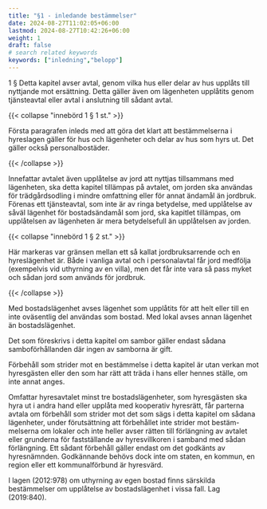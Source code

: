 ```yaml
---
title: "§1 - inledande bestämmelser"
date: 2024-08-27T11:02:05+06:00
lastmod: 2024-08-27T10:42:26+06:00
weight: 1
draft: false
# search related keywords
keywords: ["inledning","belopp"]
---
```


1 §   Detta kapitel avser avtal, genom vilka hus eller delar av hus upplåts till nyttjande mot ersättning. Detta gäller även om lägenheten upplåtits genom tjänsteavtal eller avtal i anslutning till sådant avtal.

{{< collapse "innebörd 1 § 1 st." >}}

Första paragrafen inleds med att göra det klart att bestämmelserna i hyreslagen gäller för hus och lägenheter och delar av hus som hyrs ut. Det gäller också personalbostäder.

{{< /collapse >}}

Innefattar avtalet även upplåtelse av jord att nyttjas tillsammans med lägenheten, ska detta kapitel tillämpas på avtalet, om jorden ska användas för trädgårdsodling i mindre omfattning eller för annat ändamål än jordbruk. Förenas ett tjänsteavtal, som inte är av ringa betydelse, med upplåtelse av såväl lägenhet för bostadsändamål som jord, ska kapitlet tillämpas, om upplåtelsen av lägenheten är mera betydelsefull än upplåtelsen av jorden.

{{< collapse "innebörd 1 § 2 st." >}}

Här markeras var gränsen mellan ett så kallat jordbruksarrende och en hyreslägenhet är. Både i vanliga avtal och i personalavtal får jord medfölja (exempelvis vid uthyrning av en villa), men det får inte vara så pass myket och sådan jord som används för jordbruk. 

{{< /collapse >}}

Med bostadslägenhet avses lägenhet som upplåtits för att helt eller till en inte oväsentlig del användas som bostad. Med lokal avses annan lägenhet än bostadslägenhet.

Det som föreskrivs i detta kapitel om sambor gäller endast sådana samboförhållanden där ingen av samborna är gift.

Förbehåll som strider mot en bestämmelse i detta kapitel är utan verkan mot hyresgästen eller den som har rätt att träda i hans eller hennes ställe, om inte annat anges.

Omfattar hyresavtalet minst tre bostadslägenheter, som hyresgästen ska hyra ut i andra hand eller upplåta med kooperativ hyresrätt, får parterna avtala om förbehåll som strider mot det som sägs i detta kapitel om sådana lägenheter, under förutsättning att förbehållet inte strider mot bestäm- melserna om lokaler och inte heller avser rätten till förlängning av avtalet eller grunderna för fastställande av hyresvillkoren i samband med sådan förlängning. Ett sådant förbehåll gäller endast om det godkänts av hyresnämnden. Godkännande behövs dock inte om staten, en kommun, en region eller ett kommunalförbund är hyresvärd.

I lagen (2012:978) om uthyrning av egen bostad finns särskilda bestämmelser om upplåtelse av bostadslägenhet i vissa fall.
Lag (2019:840).